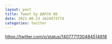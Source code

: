 ```yaml
--- 
layout: post 
title: Tweet by @AFCH_98 
date: 2021-06-23 1624473774 
categories: twitter 
--- 
```

https://twitter.com/o/status/1407771130484514818